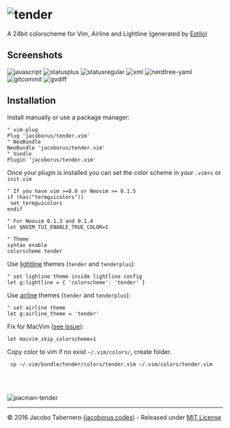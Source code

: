 ![tender](https://cloud.githubusercontent.com/assets/829859/18413534/f7cb472c-77aa-11e6-86bf-9c790aadd2df.png)
==============================================================================================================

A 24bit colorscheme for Vim, Airline and Lightline (generated by [Estilo](https://github.com/jacoborus/estilo))


## Screenshots

![javascript](https://cloud.githubusercontent.com/assets/829859/18417365/7780885a-782e-11e6-8e88-150cfc70e35b.png)
![statusplus](https://cloud.githubusercontent.com/assets/829859/18418261/0e0f54f4-7843-11e6-9825-bff197a7f76a.png)
![statusregular](https://cloud.githubusercontent.com/assets/829859/18491051/f81ba21a-7a04-11e6-85c6-e9bc3c98415f.png)
![xml](https://cloud.githubusercontent.com/assets/829859/18494378/1590f654-7a16-11e6-8885-c16a41bf5583.png)
![nerdtree-yaml](https://cloud.githubusercontent.com/assets/829859/18417875/4b3e382e-783c-11e6-94ea-afb9bf0d68f2.png)
![gitcommit](https://cloud.githubusercontent.com/assets/829859/18418089/270b409c-7840-11e6-8618-1aa81f612860.png)
![gvdiff](https://cloud.githubusercontent.com/assets/829859/18417983/3253da42-783e-11e6-93ac-b0f506f0a3c5.png)


## Installation

Install manually or use a package manager:

```viml
" vim-plug
Plug 'jacoborus/tender.vim'
" NeoBundle
NeoBundle 'jacoborus/tender.vim'
" Vundle
Plugin 'jacoborus/tender.vim'
```

Once your plugin is installed you can set the color scheme in your `.vimrc` or `init.vim`


```viml
" If you have vim >=8.0 or Neovim >= 0.1.5
if (has("termguicolors"))
 set termguicolors
endif

" For Neovim 0.1.3 and 0.1.4
let $NVIM_TUI_ENABLE_TRUE_COLOR=1

" Theme
syntax enable
colorscheme tender
```


Use [lightline](https://github.com/itchyny/lightline.vim) themes (`tender` and `tenderplus`):

```viml
" set lighline theme inside lightline config
let g:lightline = { 'colorscheme': 'tender' }
```

Use [airline](https://github.com/vim-airline/vim-airline) themes (`tender` and `tenderplus`):

```viml
" set airline theme
let g:airline_theme = 'tender'
```


Fix for MacVim ([see issue](https://github.com/jacoborus/tender.vim/issues/9)):
```viml
let macvim_skip_colorscheme=1
```

Copy color to vim if no exist `~/.vim/colors/`, create folder.
```
 cp ~/.vim/bundle/tender/colors/tender.vim ~/.vim/colors/tender.vim
```

<br><br>

![pacman-tender](https://cloud.githubusercontent.com/assets/829859/19010929/af7489e0-8789-11e6-8c0f-a18055d5b4c4.png)

---

© 2016 Jacobo Tabernero [(jacoborus.codes)](http://jacoborus.codes) - Released under [MIT License](https://raw.github.com/jacoborus/nanobar/master/LICENSE)
